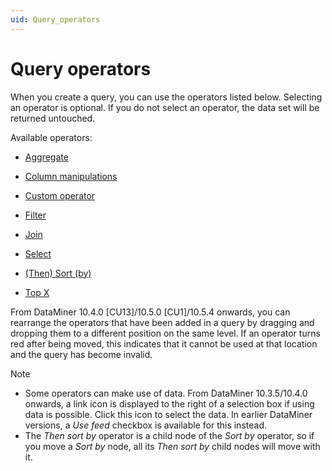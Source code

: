 ```yaml
---
uid: Query_operators
---
```


# Query operators

When you create a query, you can use the operators listed below. Selecting an operator is optional. If you do not select an operator, the data set will be returned untouched.

Available operators:

- [Aggregate](xref:GQI_Aggregate)

- [Column manipulations](xref:GQI_Column_manipulations)

- [Custom operator](xref:GQI_Custom_Operator_About)

- [Filter](xref:GQI_Filter)

- [Join](xref:GQI_Join)

- [Select](xref:GQI_Select)

- [(Then) Sort (by)](xref:GQI_Sort)

- [Top X](xref:GQI_Top_X)

From DataMiner 10.4.0 [CU13]/10.5.0 [CU1]/10.5.4 onwards<!--RN 42127-->, you can rearrange the operators that have been added in a query by dragging and dropping them to a different position on the same level. If an operator turns red after being moved, this indicates that it cannot be used at that location and the query has become invalid.

> [!NOTE]
>
> - Some operators can make use of data. From DataMiner 10.3.5/10.4.0 onwards<!--  RN 35837 -->, a link icon is displayed to the right of a selection box if using data is possible. Click this icon to select the data. In earlier DataMiner versions, a *Use feed* checkbox is available for this instead.
> - The *Then sort by* operator is a child node of the *Sort by* operator, so if you move a *Sort by* node, all its *Then sort by* child nodes will move with it<!--RN 42229-->.

